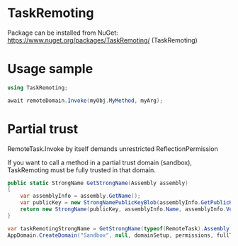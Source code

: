 # TaskRemoting

Package can be installed from NuGet: https://www.nuget.org/packages/TaskRemoting/ (TaskRemoting)

# Usage sample

```csharp
using TaskRemoting;

await remoteDomain.Invoke(myObj.MyMethod, myArg);
```

# Partial trust

RemoteTask.Invoke by itself demands unrestricted ReflectionPermission

If you want to call a method in a partial trust domain (sandbox), TaskRemoting must be fully trusted in that domain.

```csharp
public static StrongName GetStrongName(Assembly assembly)
{
    var assemblyInfo = assembly.GetName();
    var publicKey = new StrongNamePublicKeyBlob(assemblyInfo.GetPublicKey());
    return new StrongName(publicKey, assemblyInfo.Name, assemblyInfo.Version);
}

var taskRemotingStrongName = GetStrongName(typeof(RemoteTask).Assembly);
AppDomain.CreateDomain("Sandbox", null, domainSetup, permissions, fullTrustAssemblies: taskRemotingStrongName);
```